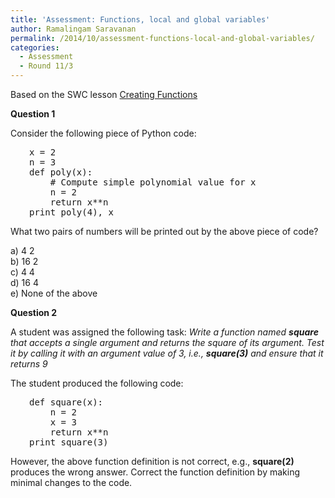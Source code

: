 ```yaml
---
title: 'Assessment: Functions, local and global variables'
author: Ramalingam Saravanan
permalink: /2014/10/assessment-functions-local-and-global-variables/
categories:
  - Assessment
  - Round 11/3
---
```

Based on the SWC lesson <a title="Creating Functions" href="http://software-carpentry.org/v5/novice/python/02-func.html" target="_blank">Creating Functions</a>

**Question 1**

Consider the following piece of Python code:

<pre style="padding-left: 30px;">x = 2
n = 3
def poly(x):
    # Compute simple polynomial value for x
    n = 2
    return x**n
print poly(4), x</pre>

What two pairs of numbers will be printed out by the above piece of code?

a) 4 2  
b) 16 2  
c) 4 4  
d) 16 4  
e) None of the above

**Question 2**

A student was assigned the following task: *Write a function named **square** that accepts a single argument and returns the square of its argument. Test it by calling it with an argument value of 3, i.e., **square(3)** and ensure that it returns 9*

The student produced the following code:

<pre style="padding-left: 30px;">def square(x):
    n = 2
    x = 3
    return x**n
print square(3)</pre>

However, the above function definition is not correct, e.g., **square(2)** produces the wrong answer. Correct the function definition by making minimal changes to the code.
